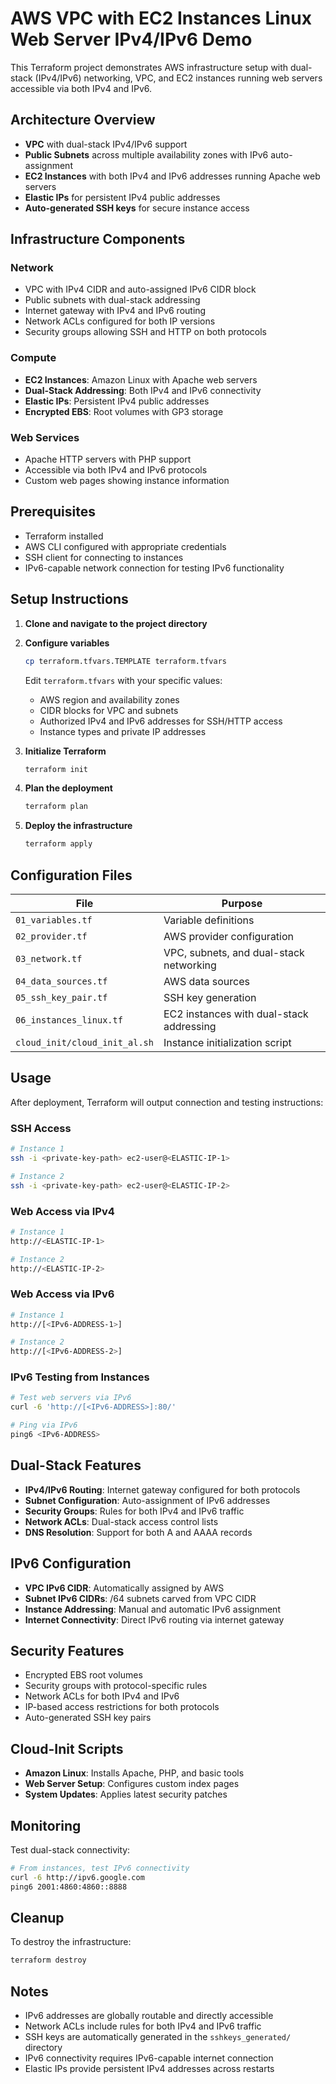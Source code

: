 # AWS VPC with EC2 Instances Linux Web Server IPv4/IPv6 Demo

This Terraform project demonstrates AWS infrastructure setup with dual-stack (IPv4/IPv6) networking, VPC, and EC2 instances running web servers accessible via both IPv4 and IPv6.

## Architecture Overview

- **VPC** with dual-stack IPv4/IPv6 support
- **Public Subnets** across multiple availability zones with IPv6 auto-assignment
- **EC2 Instances** with both IPv4 and IPv6 addresses running Apache web servers
- **Elastic IPs** for persistent IPv4 public addresses
- **Auto-generated SSH keys** for secure instance access

## Infrastructure Components

### Network
- VPC with IPv4 CIDR and auto-assigned IPv6 CIDR block
- Public subnets with dual-stack addressing
- Internet gateway with IPv4 and IPv6 routing
- Network ACLs configured for both IP versions
- Security groups allowing SSH and HTTP on both protocols

### Compute
- **EC2 Instances**: Amazon Linux with Apache web servers
- **Dual-Stack Addressing**: Both IPv4 and IPv6 connectivity
- **Elastic IPs**: Persistent IPv4 public addresses
- **Encrypted EBS**: Root volumes with GP3 storage

### Web Services
- Apache HTTP servers with PHP support
- Accessible via both IPv4 and IPv6 protocols
- Custom web pages showing instance information

## Prerequisites

- Terraform installed
- AWS CLI configured with appropriate credentials
- SSH client for connecting to instances
- IPv6-capable network connection for testing IPv6 functionality

## Setup Instructions

1. **Clone and navigate to the project directory**

2. **Configure variables**
   ```bash
   cp terraform.tfvars.TEMPLATE terraform.tfvars
   ```
   Edit `terraform.tfvars` with your specific values:
   - AWS region and availability zones
   - CIDR blocks for VPC and subnets
   - Authorized IPv4 and IPv6 addresses for SSH/HTTP access
   - Instance types and private IP addresses

3. **Initialize Terraform**
   ```bash
   terraform init
   ```

4. **Plan the deployment**
   ```bash
   terraform plan
   ```

5. **Deploy the infrastructure**
   ```bash
   terraform apply
   ```

## Configuration Files

| File | Purpose |
|------|---------| 
| `01_variables.tf` | Variable definitions |
| `02_provider.tf` | AWS provider configuration |
| `03_network.tf` | VPC, subnets, and dual-stack networking |
| `04_data_sources.tf` | AWS data sources |
| `05_ssh_key_pair.tf` | SSH key generation |
| `06_instances_linux.tf` | EC2 instances with dual-stack addressing |
| `cloud_init/cloud_init_al.sh` | Instance initialization script |

## Usage

After deployment, Terraform will output connection and testing instructions:

### SSH Access
```bash
# Instance 1
ssh -i <private-key-path> ec2-user@<ELASTIC-IP-1>

# Instance 2  
ssh -i <private-key-path> ec2-user@<ELASTIC-IP-2>
```

### Web Access via IPv4
```bash
# Instance 1
http://<ELASTIC-IP-1>

# Instance 2
http://<ELASTIC-IP-2>
```

### Web Access via IPv6
```bash
# Instance 1
http://[<IPv6-ADDRESS-1>]

# Instance 2
http://[<IPv6-ADDRESS-2>]
```

### IPv6 Testing from Instances
```bash
# Test web servers via IPv6
curl -6 'http://[<IPv6-ADDRESS>]:80/'

# Ping via IPv6
ping6 <IPv6-ADDRESS>
```

## Dual-Stack Features

- **IPv4/IPv6 Routing**: Internet gateway configured for both protocols
- **Subnet Configuration**: Auto-assignment of IPv6 addresses
- **Security Groups**: Rules for both IPv4 and IPv6 traffic
- **Network ACLs**: Dual-stack access control lists
- **DNS Resolution**: Support for both A and AAAA records

## IPv6 Configuration

- **VPC IPv6 CIDR**: Automatically assigned by AWS
- **Subnet IPv6 CIDRs**: /64 subnets carved from VPC CIDR
- **Instance Addressing**: Manual and automatic IPv6 assignment
- **Internet Connectivity**: Direct IPv6 routing via internet gateway

## Security Features

- Encrypted EBS root volumes
- Security groups with protocol-specific rules
- Network ACLs for both IPv4 and IPv6
- IP-based access restrictions for both protocols
- Auto-generated SSH key pairs

## Cloud-Init Scripts

- **Amazon Linux**: Installs Apache, PHP, and basic tools
- **Web Server Setup**: Configures custom index pages
- **System Updates**: Applies latest security patches

## Monitoring

Test dual-stack connectivity:
```bash
# From instances, test IPv6 connectivity
curl -6 http://ipv6.google.com
ping6 2001:4860:4860::8888
```

## Cleanup

To destroy the infrastructure:
```bash
terraform destroy
```

## Notes

- IPv6 addresses are globally routable and directly accessible
- Network ACLs include rules for both IPv4 and IPv6 traffic
- SSH keys are automatically generated in the `sshkeys_generated/` directory
- IPv6 connectivity requires IPv6-capable internet connection
- Elastic IPs provide persistent IPv4 addresses across restarts
